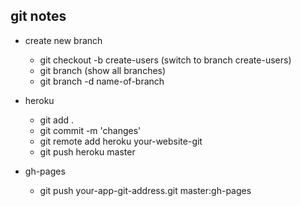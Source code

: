 ## git notes

- create new branch
	- git checkout -b create-users (switch to branch create-users)
	- git branch (show all branches)
	- git branch -d name-of-branch
	
    
    
- heroku
	- git add .
	- git commit -m 'changes'
	- git remote add heroku your-website-git
	- git push heroku master


- gh-pages

	- git push your-app-git-address.git master:gh-pages
